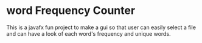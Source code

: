 # word Frequency Counter
 This is a javafx fun project to make a gui so that user can easily select a file and can have a look of each word's frequency and unique words.
